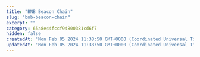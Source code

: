 ```yaml
---
title: "BNB Beacon Chain"
slug: "bnb-beacon-chain"
excerpt: ""
category: 65a8e44fccf94800381cd6f7
hidden: false
createdAt: "Mon Feb 05 2024 11:38:50 GMT+0000 (Coordinated Universal Time)"
updatedAt: "Mon Feb 05 2024 11:38:50 GMT+0000 (Coordinated Universal Time)"
---
```

